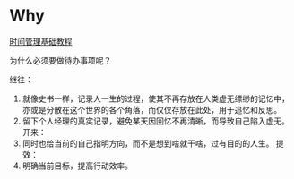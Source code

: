 # Why

[时间管理基础教程](schedule/methodology/时间管理基础教程.md)

为什么必须要做待办事项呢？

继往：
1. 就像史书一样，记录人一生的过程，使其不再存放在人类虚无缥缈的记忆中，亦或是分散在这个世界的各个角落，而仅仅存放在此处，用于追忆和反思。
2. 留下个人经理的真实记录，避免某天因回忆不再清晰，而导致自己陷入虚无。
开来：
1. 同时也给当前的自己指明方向，而不是想到啥就干啥，过有目的的人生。
提效：
1. 明确当前目标，提高行动效率。